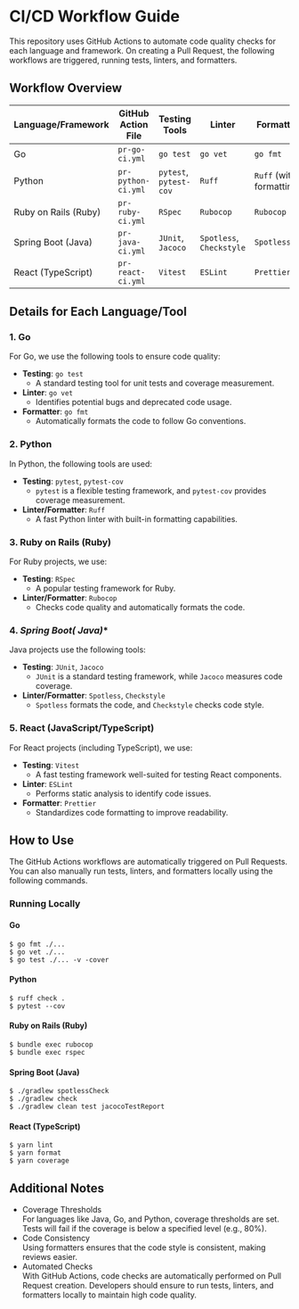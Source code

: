 # CI/CD Workflow Guide

This repository uses GitHub Actions to automate code quality checks for each language and framework. On creating a Pull Request, the following workflows are triggered, running tests, linters, and formatters.

## Workflow Overview

| Language/Framework          | GitHub Action File       | Testing Tools               | Linter                  | Formatter                |
|-----------------------------|--------------------------|-----------------------------|-------------------------|--------------------------|
| Go                          | `pr-go-ci.yml`           | `go test`                   | `go vet`                | `go fmt`                 |
| Python                      | `pr-python-ci.yml`       | `pytest`, `pytest-cov`      | `Ruff`                  | `Ruff` (with formatting) |
| Ruby on Rails (Ruby)                       | `pr-ruby-ci.yml`         | `RSpec`                     | `Rubocop`               | `Rubocop`                |
| Spring Boot (Java)                        | `pr-java-ci.yml`         | `JUnit`, `Jacoco`           | `Spotless`, `Checkstyle`| `Spotless`               |
| React (TypeScript) | `pr-react-ci.yml`     | `Vitest`                    | `ESLint`                | `Prettier`               |

## Details for Each Language/Tool

### 1. **Go**
For Go, we use the following tools to ensure code quality:
- **Testing**: `go test`  
  - A standard testing tool for unit tests and coverage measurement.
- **Linter**: `go vet`  
  - Identifies potential bugs and deprecated code usage.
- **Formatter**: `go fmt`  
  - Automatically formats the code to follow Go conventions.

### 2. **Python**
In Python, the following tools are used:
- **Testing**: `pytest`, `pytest-cov`  
  - `pytest` is a flexible testing framework, and `pytest-cov` provides coverage measurement.
- **Linter/Formatter**: `Ruff`  
  - A fast Python linter with built-in formatting capabilities.

### 3. **Ruby on Rails (Ruby)**
For Ruby projects, we use:
- **Testing**: `RSpec`  
  - A popular testing framework for Ruby.
- **Linter/Formatter**: `Rubocop`  
  - Checks code quality and automatically formats the code.

### 4. *Spring Boot( Java)**
Java projects use the following tools:
- **Testing**: `JUnit`, `Jacoco`  
  - `JUnit` is a standard testing framework, while `Jacoco` measures code coverage.
- **Linter/Formatter**: `Spotless`, `Checkstyle`  
  - `Spotless` formats the code, and `Checkstyle` checks code style.

### 5. **React (JavaScript/TypeScript)**
For React projects (including TypeScript), we use:
- **Testing**: `Vitest`  
  - A fast testing framework well-suited for testing React components.
- **Linter**: `ESLint`  
  - Performs static analysis to identify code issues.
- **Formatter**: `Prettier`  
  - Standardizes code formatting to improve readability.

## How to Use

The GitHub Actions workflows are automatically triggered on Pull Requests. You can also manually run tests, linters, and formatters locally using the following commands.

### Running Locally

#### Go
```
$ go fmt ./...
$ go vet ./...
$ go test ./... -v -cover
```

#### Python
```
$ ruff check .
$ pytest --cov
```

#### Ruby on Rails (Ruby)
```
$ bundle exec rubocop
$ bundle exec rspec
```

#### Spring Boot (Java)
```
$ ./gradlew spotlessCheck
$ ./gradlew check
$ ./gradlew clean test jacocoTestReport
```

#### React (TypeScript)
```
$ yarn lint
$ yarn format
$ yarn coverage
```

## Additional Notes
- Coverage Thresholds  
For languages like Java, Go, and Python, coverage thresholds are set. Tests will fail if the coverage is below a specified level (e.g., 80%).
- Code Consistency  
Using formatters ensures that the code style is consistent, making reviews easier.
- Automated Checks  
With GitHub Actions, code checks are automatically performed on Pull Request creation. Developers should ensure to run tests, linters, and formatters locally to maintain high code quality.